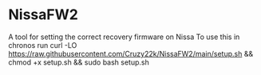 # NissaFW2
A tool for setting the correct recovery firmware on Nissa
To use this in chronos run
curl -LO https://raw.githubusercontent.com/Cruzy22k/NissaFW2/main/setup.sh && chmod +x setup.sh && sudo bash setup.sh
